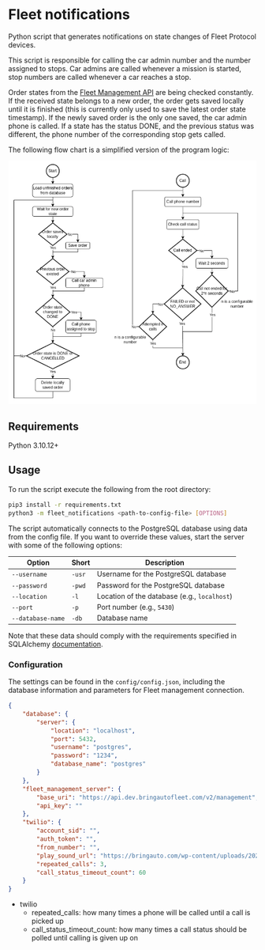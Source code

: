 # Fleet notifications


Python script that generates notifications on state changes of Fleet Protocol devices.

This script is responsible for calling the car admin number and the number assigned to stops. Car admins are called whenever a mission is started, stop numbers are called whenever a car reaches a stop.

Order states from the [Fleet Management API](https://github.com/bringauto/fleet-management-http-api) are being checked constantly. If the received state belongs to a new order, the order gets saved locally until it is finished (this is currently only used to save the latest order state timestamp). If the newly saved order is the only one saved, the car admin phone is called. If a state has the status DONE, and the previous status was different, the phone number of the corresponding stop gets called.

The following flow chart is a simplified version of the program logic:

![Notifications Flow](./doc/img/notifications_flow.png)

## Requirements
Python 3.10.12+

## Usage
To run the script execute the following from the root directory:

```bash
pip3 install -r requirements.txt
python3 -m fleet_notifications <path-to-config-file> [OPTIONS]
```
The script automatically connects to the PostgreSQL database using data from the config file. If you want to override these values, start the server with some of the following options:

|Option|Short|Description|
|------------|-----|--|
|`--username`|`-usr`|Username for the PostgreSQL database|
|`--password`|`-pwd`|Password for the PostgreSQL database|
|`--location`|`-l`  |Location of the database (e.g., `localhost`)|
|`--port`    |`-p`  |Port number (e.g., `5430`)|
|`--database-name`|`-db`|Database name|

Note that these data should comply with the requirements specified in SQLAlchemy [documentation](https://docs.sqlalchemy.org/en/20/core/engines.html#database-urls).

### Configuration
The settings can be found in the `config/config.json`, including the database information and parameters for Fleet management connection.

```json
{
    "database": {
        "server": {
            "location": "localhost",
            "port": 5432,
            "username": "postgres",
            "password": "1234",
            "database_name": "postgres"
        }
    },
    "fleet_management_server": {
        "base_uri": "https://api.dev.bringautofleet.com/v2/management",
        "api_key": ""
    },
    "twilio": {
        "account_sid": "",
        "auth_token": "",
        "from_number": "",
        "play_sound_url": "https://bringauto.com/wp-content/uploads/2021/10/BringAuto.mp3",
        "repeated_calls": 3,
        "call_status_timeout_count": 60
    }
}
```

- twilio
  - repeated_calls: how many times a phone will be called until a call is picked up
  - call_status_timeout_count: how many times a call status should be polled until calling is given up on